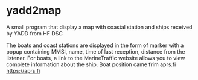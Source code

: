 # yadd2map
A small program that display a map with coastal station and ships received by YADD from HF DSC

The boats and coast stations are displayed in the form of marker with a popup containing MMSI, name, time of last reception, distance from the listener.
For boats, a link to the MarineTraffic website allows you to view complete information about the ship.
Boat position came frim aprs.fi https://aprs.fi

